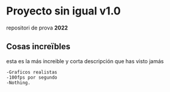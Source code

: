 # Proyecto sin igual v1.0
repositori de prova **2022**

## Cosas increïbles
esta es la más increible y corta descripción que has visto jamás

	-Graficos realistas
	-100fps por segundo
	-Nothing.


